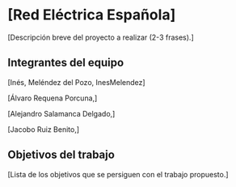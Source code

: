 # [Red Eléctrica Española]

[Descripción breve del proyecto a realizar (2-3 frases).]

## Integrantes del equipo

[Inés, Meléndez del Pozo, InesMelendez]

[Álvaro Requena Porcuna,]

[Alejandro Salamanca Delgado,]

[Jacobo Ruiz Benito,]

## Objetivos del trabajo

[Lista de los objetivos que se persiguen con el trabajo propuesto.]
